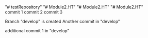 "# testRepository"
"# Module2.HT" 
"# Module2.HT"
"# Module2.HT" 
commit 1
commit 2
commit 3

Branch "develop" is created
Another commit in "develop"

additional commit 1 in "develop"